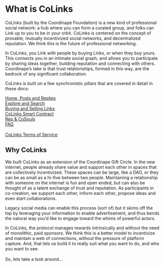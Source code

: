 # What is CoLinks

CoLinks (built by the Coordinape Foundation) is a new kind of professional social network: a hub where you can form a curated group, and folks can Link up to you to be in your orbit. CoLinks is centered on the concept of provable, mutually incentivized social networks, and decentralized reputation. We think this is the future of professional networking.

In CoLinks, you Link with people by buying Links, or when they buy yours. This connects you in an intimate social graph, and allows you to participate by sharing ideas together, building reputation and connecting with others. Coordinape’s take is that trust relationships, formed in this way, are the bedrock of any significant collaboration.

CoLinks is built on a few synchronistic pillars that are covered in detail in these docs:

[Home, Posts and Replies](home-posts-and-replies.md)\
[Explore ](explore-and-search.md)[and Search](explore-and-search.md)\
[Buying and Selling Links](buying-and-selling-links.md)\
[CoLinks Smart Contract](colinks-smart-contract.md)\
[Rep & CoSouls](rep-and-cosouls.md)\
[FAQ](faq.md)\
\
[CoLinks Terms of Service](https://coordinape.com/terms)

## **Why CoLinks**

We built CoLinks as an extension of the Coordinape Gift Circle. In the new internet, people already share value and support each other in spaces that are collectively incentivized. These spaces can be large, like a DAO, or they can be as small as a hi-five between two people. Maintaining a relationship with someone on the internet is fun and open ended, but can also be thought of as a latent exchange of trust and reputation. As participants in co-creation, we support each other, inform each other, propose ideas and even start collaborations.

Legacy social media can enable this process (sort of) but it skims off the top by leveraging your information to enable advertisement, and thus bends the natural way you’d like to engage toward the whims of powerful actors.&#x20;

In CoLinks, the protocol manages rewards intrinsically and without the need of monolithic, paid sponsors.  We think this is a better model to incentivize and maintain a web of connections, without the pressure of platform capture. And, that lets us build it to really suit what you want to do, and who you want to see.\
\
So, lets take a look around...
